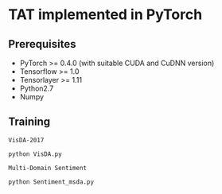 # TAT implemented in PyTorch

## Prerequisites
- PyTorch >= 0.4.0 (with suitable CUDA and CuDNN version)
- Tensorflow >= 1.0
- Tensorlayer >= 1.11
- Python2.7
- Numpy

## Training
```
VisDA-2017

python VisDA.py 
```
```
Multi-Domain Sentiment

python Sentiment_msda.py
```